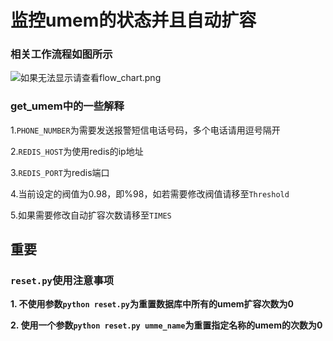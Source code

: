 # 监控umem的状态并且自动扩容
### 相关工作流程如图所示
![如果无法显示请查看flow_chart.png](http://git.etouch.cn/gitbucket/ssy-SR/ops/blob/master/4%E5%B9%B3%E5%8F%B0-%E5%A4%A7%E5%AE%9D%E5%89%91/umem_monitor_rsize/flow_chart.png)

### get_umem中的一些解释

1.`PHONE_NUMBER`为需要发送报警短信电话号码，多个电话请用逗号隔开

2.`REDIS_HOST`为使用redis的ip地址

3.`REDIS_PORT`为redis端口

4.当前设定的阀值为0.98，即%98，如若需要修改阀值请移至`Threshold`

5.如果需要修改自动扩容次数请移至`TIMES`

## 重要
### `reset.py`使用注意事项

**1. 不使用参数`python reset.py`为重置数据库中所有的umem扩容次数为0**

**2. 使用一个参数`python reset.py umme_name`为重置指定名称的umem的次数为0**

